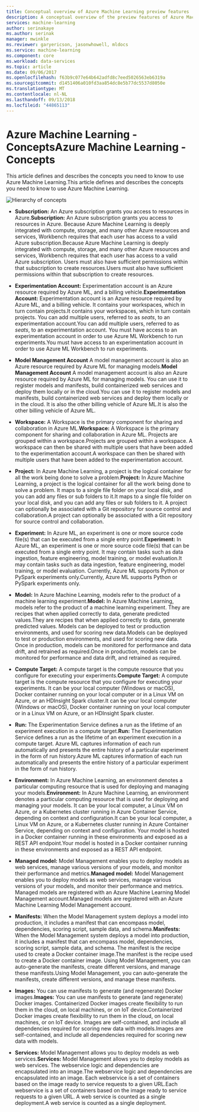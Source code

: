 ```yaml
---
title: Conceptual overview of Azure Machine Learning preview features | Microsoft Docs
description: A conceptual overview of the preview features of Azure Machine Learning, such as subscriptions, accounts, workspaces, projects, etc.
services: machine-learning
author: serinakaye
ms.author: serinak
manager: mwinkle
ms.reviewer: garyericson, jasonwhowell, mldocs
ms.service: machine-learning
ms.component: core
ms.workload: data-services
ms.topic: article
ms.date: 09/06/2017
ms.openlocfilehash: f63b9c077e64b642adfd8c7eed5026563eb6319a
ms.sourcegitcommit: d1451406a010fd3aa854dc8e5b77dc5537d8050e
ms.translationtype: MT
ms.contentlocale: nl-NL
ms.lasthandoff: 09/13/2018
ms.locfileid: "44865113"
---
```

# <a name="azure-machine-learning---concepts"></a><span data-ttu-id="ca34c-103">Azure Machine Learning - Concepts</span><span class="sxs-lookup"><span data-stu-id="ca34c-103">Azure Machine Learning - Concepts</span></span>

<span data-ttu-id="ca34c-104">This article defines and describes the concepts you need to know to use Azure Machine Learning.</span><span class="sxs-lookup"><span data-stu-id="ca34c-104">This article defines and describes the concepts you need to know to use Azure Machine Learning.</span></span> 

![Hierarchy of concepts](media/overview-general-concepts/hierarchy.png)

- <span data-ttu-id="ca34c-106">**Subscription:** An Azure subscription grants you access to resources in Azure.</span><span class="sxs-lookup"><span data-stu-id="ca34c-106">**Subscription:** An Azure subscription grants you access to resources in Azure.</span></span> <span data-ttu-id="ca34c-107">Because Azure Machine Learning is deeply integrated with compute, storage, and many other Azure resources and services, Workbench requires that each user has access to a valid Azure subscription.</span><span class="sxs-lookup"><span data-stu-id="ca34c-107">Because Azure Machine Learning is deeply integrated with compute, storage, and many other Azure resources and services, Workbench requires that each user has access to a valid Azure subscription.</span></span> <span data-ttu-id="ca34c-108">Users must also have sufficient permissions within that subscription to create resources.</span><span class="sxs-lookup"><span data-stu-id="ca34c-108">Users must also have sufficient permissions within that subscription to create resources.</span></span>


- <span data-ttu-id="ca34c-109">**Experimentation Account:** Experimentation account is an Azure resource required by Azure ML, and a billing vehicle.</span><span class="sxs-lookup"><span data-stu-id="ca34c-109">**Experimentation Account:** Experimentation account is an Azure resource required by Azure ML, and a billing vehicle.</span></span> <span data-ttu-id="ca34c-110">It contains your workspaces, which in turn contain projects.</span><span class="sxs-lookup"><span data-stu-id="ca34c-110">It contains your workspaces, which in turn contain projects.</span></span> <span data-ttu-id="ca34c-111">You can add multiple users, referred to as _seats_, to an experimentation account.</span><span class="sxs-lookup"><span data-stu-id="ca34c-111">You can add multiple users, referred to as _seats_, to an experimentation account.</span></span> <span data-ttu-id="ca34c-112">You must have access to an experimentation account in order to use Azure ML Workbench to run experiments.</span><span class="sxs-lookup"><span data-stu-id="ca34c-112">You must have access to an experimentation account in order to use Azure ML Workbench to run experiments.</span></span> 


- <span data-ttu-id="ca34c-113">**Model Management Account** A model management account is also an Azure resource required by Azure ML for managing models.</span><span class="sxs-lookup"><span data-stu-id="ca34c-113">**Model Management Account** A model management account is also an Azure resource required by Azure ML for managing models.</span></span> <span data-ttu-id="ca34c-114">You can use it to register models and manifests, build containerized web services and deploy them locally or in the cloud.</span><span class="sxs-lookup"><span data-stu-id="ca34c-114">You can use it to register models and manifests, build containerized web services and deploy them locally or in the cloud.</span></span> <span data-ttu-id="ca34c-115">It is also the other billing vehicle of Azure ML.</span><span class="sxs-lookup"><span data-stu-id="ca34c-115">It is also the other billing vehicle of Azure ML.</span></span>


- <span data-ttu-id="ca34c-116">**Workspace:** A Workspace is the primary component for sharing and collaboration in Azure ML.</span><span class="sxs-lookup"><span data-stu-id="ca34c-116">**Workspace:** A Workspace is the primary component for sharing and collaboration in Azure ML.</span></span> <span data-ttu-id="ca34c-117">Projects are grouped within a workspace.</span><span class="sxs-lookup"><span data-stu-id="ca34c-117">Projects are grouped within a workspace.</span></span> <span data-ttu-id="ca34c-118">A workspace can then be shared with multiple users that have been added to the experimentation account.</span><span class="sxs-lookup"><span data-stu-id="ca34c-118">A workspace can then be shared with multiple users that have been added to the experimentation account.</span></span>


- <span data-ttu-id="ca34c-119">**Project:** In Azure Machine Learning, a project is the logical container for all the work being done to solve a problem.</span><span class="sxs-lookup"><span data-stu-id="ca34c-119">**Project:** In Azure Machine Learning, a project is the logical container for all the work being done to solve a problem.</span></span> <span data-ttu-id="ca34c-120">It maps to a single file folder on your local disk, and you can add any files or sub folders to it.</span><span class="sxs-lookup"><span data-stu-id="ca34c-120">It maps to a single file folder on your local disk, and you can add any files or sub folders to it.</span></span> <span data-ttu-id="ca34c-121">A project can optionally be associated with a Git repository for source control and collaboration.</span><span class="sxs-lookup"><span data-stu-id="ca34c-121">A project can optionally be associated with a Git repository for source control and collaboration.</span></span>  

- <span data-ttu-id="ca34c-122">**Experiment:** In Azure ML, an experiment is one or more source code file(s) that can be executed from a single entry point.</span><span class="sxs-lookup"><span data-stu-id="ca34c-122">**Experiment:** In Azure ML, an experiment is one or more source code file(s) that can be executed from a single entry point.</span></span> <span data-ttu-id="ca34c-123">It may contain tasks such as data ingestion, feature engineering, model training, or model evaluation.</span><span class="sxs-lookup"><span data-stu-id="ca34c-123">It may contain tasks such as data ingestion, feature engineering, model training, or model evaluation.</span></span> <span data-ttu-id="ca34c-124">Currently, Azure ML supports Python or PySpark experiments only.</span><span class="sxs-lookup"><span data-stu-id="ca34c-124">Currently, Azure ML supports Python or PySpark experiments only.</span></span>


- <span data-ttu-id="ca34c-125">**Model:** In Azure Machine Learning, models refer to the product of a machine learning experiment.</span><span class="sxs-lookup"><span data-stu-id="ca34c-125">**Model:** In Azure Machine Learning, models refer to the product of a machine learning experiment.</span></span> <span data-ttu-id="ca34c-126">They are recipes that when applied correctly to data, generate predicted values.</span><span class="sxs-lookup"><span data-stu-id="ca34c-126">They are recipes that when applied correctly to data, generate predicted values.</span></span> <span data-ttu-id="ca34c-127">Models can be deployed to test or production environments, and used for scoring new data.</span><span class="sxs-lookup"><span data-stu-id="ca34c-127">Models can be deployed to test or production environments, and used for scoring new data.</span></span> <span data-ttu-id="ca34c-128">Once in production, models can be monitored for performance and data drift, and retrained as required.</span><span class="sxs-lookup"><span data-stu-id="ca34c-128">Once in production, models can be monitored for performance and data drift, and retrained as required.</span></span> 

- <span data-ttu-id="ca34c-129">**Compute Target:** A compute target is the compute resource that you configure for executing your experiments.</span><span class="sxs-lookup"><span data-stu-id="ca34c-129">**Compute Target:** A compute target is the compute resource that you configure for executing your experiments.</span></span> <span data-ttu-id="ca34c-130">It can be your local computer (Windows or macOS), Docker container running on your local computer or in a Linux VM on Azure, or an HDInsight Spark cluster.</span><span class="sxs-lookup"><span data-stu-id="ca34c-130">It can be your local computer (Windows or macOS), Docker container running on your local computer or in a Linux VM on Azure, or an HDInsight Spark cluster.</span></span>


- <span data-ttu-id="ca34c-131">**Run:** The Experimentation Service defines a run as the lifetime of an experiment execution in a compute target.</span><span class="sxs-lookup"><span data-stu-id="ca34c-131">**Run:** The Experimentation Service defines a run as the lifetime of an experiment execution in a compute target.</span></span> <span data-ttu-id="ca34c-132">Azure ML captures information of each run automatically and presents the entire history of a particular experiment in the form of run history.</span><span class="sxs-lookup"><span data-stu-id="ca34c-132">Azure ML captures information of each run automatically and presents the entire history of a particular experiment in the form of run history.</span></span>

- <span data-ttu-id="ca34c-133">**Environment:** In Azure Machine Learning, an environment denotes a particular computing resource that is used for deploying and managing your models.</span><span class="sxs-lookup"><span data-stu-id="ca34c-133">**Environment:** In Azure Machine Learning, an environment denotes a particular computing resource that is used for deploying and managing your models.</span></span> <span data-ttu-id="ca34c-134">It can be your local computer, a Linux VM on Azure, or a Kubernetes cluster running in Azure Container Service, depending on context and configuration.</span><span class="sxs-lookup"><span data-stu-id="ca34c-134">It can be your local computer, a Linux VM on Azure, or a Kubernetes cluster running in Azure Container Service, depending on context and configuration.</span></span> <span data-ttu-id="ca34c-135">Your model is hosted in a Docker container running in these environments and exposed as a REST API endpoint.</span><span class="sxs-lookup"><span data-stu-id="ca34c-135">Your model is hosted in a Docker container running in these environments and exposed as a REST API endpoint.</span></span>


- <span data-ttu-id="ca34c-136">**Managed model:** Model Management enables you to deploy models as web services, manage various versions of your models, and monitor their performance and metrics.</span><span class="sxs-lookup"><span data-stu-id="ca34c-136">**Managed model:** Model Management enables you to deploy models as web services, manage various versions of your models, and monitor their performance and metrics.</span></span> <span data-ttu-id="ca34c-137">Managed models are registered with an Azure Machine Learning Model Management account.</span><span class="sxs-lookup"><span data-stu-id="ca34c-137">Managed models are registered with an Azure Machine Learning Model Management account.</span></span>

- <span data-ttu-id="ca34c-138">**Manifests:** When the Model Management system deploys a model into production, it includes a manifest that can encompass model, dependencies, scoring script, sample data, and schema.</span><span class="sxs-lookup"><span data-stu-id="ca34c-138">**Manifests:** When the Model Management system deploys a model into production, it includes a manifest that can encompass model, dependencies, scoring script, sample data, and schema.</span></span> <span data-ttu-id="ca34c-139">The manifest is the recipe used to create a Docker container image.</span><span class="sxs-lookup"><span data-stu-id="ca34c-139">The manifest is the recipe used to create a Docker container image.</span></span> <span data-ttu-id="ca34c-140">Using Model Management, you can auto-generate the manifests, create different versions, and manage these manifests.</span><span class="sxs-lookup"><span data-stu-id="ca34c-140">Using Model Management, you can auto-generate the manifests, create different versions, and manage these manifests.</span></span> 


- <span data-ttu-id="ca34c-141">**Images:** You can use manifests to generate (and regenerate) Docker images.</span><span class="sxs-lookup"><span data-stu-id="ca34c-141">**Images:** You can use manifests to generate (and regenerate) Docker images.</span></span> <span data-ttu-id="ca34c-142">Containerized Docker images create flexibility to run them in the cloud, on local machines, or on IoT device.</span><span class="sxs-lookup"><span data-stu-id="ca34c-142">Containerized Docker images create flexibility to run them in the cloud, on local machines, or on IoT device.</span></span> <span data-ttu-id="ca34c-143">Images are self-contained, and include all dependencies required for scoring new data with models.</span><span class="sxs-lookup"><span data-stu-id="ca34c-143">Images are self-contained, and include all dependencies required for scoring new data with models.</span></span> 

- <span data-ttu-id="ca34c-144">**Services:** Model Management allows you to deploy models as web services.</span><span class="sxs-lookup"><span data-stu-id="ca34c-144">**Services:** Model Management allows you to deploy models as web services.</span></span> <span data-ttu-id="ca34c-145">The webservice logic and dependencies are encapsulated into an image.</span><span class="sxs-lookup"><span data-stu-id="ca34c-145">The webservice logic and dependencies are encapsulated into an image.</span></span> <span data-ttu-id="ca34c-146">Each webservice is a set of containers based on the image ready to service requests to a given URL.</span><span class="sxs-lookup"><span data-stu-id="ca34c-146">Each webservice is a set of containers based on the image ready to service requests to a given URL.</span></span> <span data-ttu-id="ca34c-147">A web service is counted as a single deployment.</span><span class="sxs-lookup"><span data-stu-id="ca34c-147">A web service is counted as a single deployment.</span></span>
